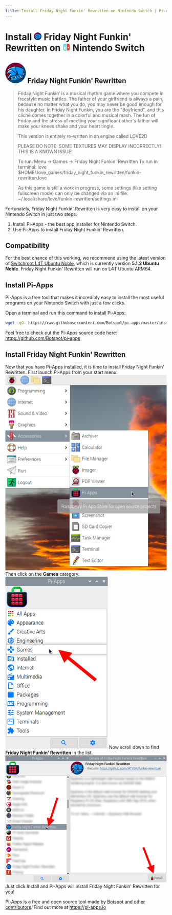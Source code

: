 ```yaml
---
title: Install Friday Night Funkin' Rewritten on Nintendo Switch | Pi-Apps
---
```

<div class="simple-install-content content">

# Install <img src="/img/app-icons/Friday Night Funkin' Rewritten/icon-64.png" height=24> Friday Night Funkin' Rewritten on <img src=/img/other-icons/switch-icon.svg height=24> Nintendo Switch

## <img src="/img/app-icons/Friday Night Funkin' Rewritten/icon-64.png"> Friday Night Funkin' Rewritten
> Friday Night Funkin’ is a musical rhythm game where you compete in freestyle music battles.
> The father of your girlfriend is always a pain, because no matter what you do, you may never be good enough for his daughter. In Friday Night Funkin, you are the "Boyfriend", and this cliché comes together in a colorful and musical mash. The fun of Friday and the stress of meeting your significant other's father will make your knees shake and your heart tingle.
> 
> This version is entirely re-written in an engine called LOVE2D
> 
> PLEASE DO NOTE: SOME TEXTURES MAY DISPLAY INCORRECTLY! THIS IS A KNOWN ISSUE!
> 
> To run: Menu -> Games -> Friday Night Funkin' Rewritten
> To run in terminal: love $HOME/.love_games/friday_night_funkin_rewritten/funkin-rewritten.love
> 
> As this game is still a work in progress, some settings (like setting fullscreen mode) can only be changed via an ini file: ~/.local/share/love/funkin-rewritten/settings.ini

Fortunately, Friday Night Funkin' Rewritten is very easy to install on your Nintendo Switch in just two steps.
1. Install Pi-Apps - the best app installer for Nintendo Switch.
2. Use Pi-Apps to install Friday Night Funkin' Rewritten.
</div>
<div class="simple-install-content content">

## Compatibility
For the best chance of this working, we recommend using the latest version of [Switchroot L4T Ubuntu Noble](https://wiki.switchroot.org/wiki/linux/l4t-ubuntu-noble-installation-guide), which is currently version **5.1.2 Ubuntu Noble**.
Friday Night Funkin' Rewritten will run on L4T Ubuntu ARM64.
</div>
<div class="simple-install-content content">

## Install Pi-Apps

Pi-Apps is a free tool that makes it incredibly easy to install the most useful programs on your Nintendo Switch with just a few clicks.

Open a terminal and run this command to install Pi-Apps:
```bash
wget -qO- https://raw.githubusercontent.com/Botspot/pi-apps/master/install | bash
```
Feel free to check out the Pi-Apps source code here: https://github.com/Botspot/pi-apps
</div>
<div class="simple-install-content content">

## Install Friday Night Funkin' Rewritten

Now that you have Pi-Apps installed, it is time to install Friday Night Funkin' Rewritten.
First launch Pi-Apps from your start menu:
<img src="/img/start-menu.png">
Then click on the <b>Games</b> category.
<img src="/img/category-selections/Games.png">
Now scroll down to find <b>Friday Night Funkin' Rewritten</b> in the list.
<img src="/img/app-icons/Friday Night Funkin' Rewritten/app-selection.png">
Just click Install and Pi-Apps will install Friday Night Funkin' Rewritten for you!
</div>
<div class="simple-install-content content">

Pi-Apps is a free and open source tool made by [Botspot and other contributors](/about/#contributors). Find out more at https://pi-apps.io
</div>
